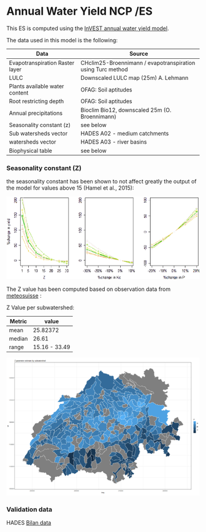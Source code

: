 # Annual Water Yield NCP /ES

This ES is computed using the [InVEST annual water yield model](https://storage.googleapis.com/releases.naturalcapitalproject.org/invest-userguide/latest/annual_water_yield.html). 

The data used in this model is the following: 

| Data                            | Source                                                      |
| ------------------------------- | ----------------------------------------------------------- |
| Evapotranspiration Raster layer | CHclim25-Broennimann / evapotranspiration using Turc method |
| LULC                            | Downscaled LULC map (25m) A. Lehmann                        |
| Plants available water content  | OFAG: Soil aptitudes                                        |
| Root restricting depth          | OFAG: Soil aptitudes                                        |
| Annual precipitations           | Bioclim Bio12, downscaled 25m (O. Broennimann)              |
| Seasonality constant (z)        | see below                                                   |
| Sub watersheds vector           | HADES A02 - medium catchments                               |
| watersheds vector               | HADES A03 - river basins                                    |
| Biophysical table               | see below                                                   |

### Seasonality constant (Z)

the seasonality constant has been shown to not affect greatly the output of the model for values above 15 (Hamel et al., 2015): 

![](https://github.com/ValParCH/ValparCH/blob/main/annual_water_yield/figs/Z_Kc_P.png)

The Z value has been computed based on observation data from [meteosuisse](https://www.meteosuisse.admin.ch/product/input/climate-data/normwerte-pro-messgroesse/np8110/nvrep_np8110_rsd010m0_f.pdf) : 

Z Value per subwatershed: 

| Metric | value         |
| ------ | ------------- |
| mean   | 25.82372      |
| median | 26.61         |
| range  | 15.16 - 33.49 |

![](https://github.com/ValParCH/ValparCH/blob/main/annual_water_yield/figs/subwsheds_Z.png)


### Validation data

HADES [Bilan data](https://atlashydrologique.ch/produits/version-imprimee/bilan-hydrique/tableau6-3-1)
